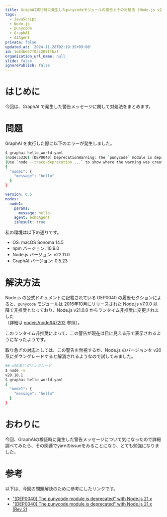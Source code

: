 ```yaml
---
title: GraphAI実行時に発生したpunycodeモジュールの警告とその対処法 (Node.js v21以降の変更)
tags:
  - JavaScript
  - Node.js
  - punycode
  - GraphAI
  - AIAgent
private: false
updated_at: '2024-11-28T02:19:35+09:00'
id: 1e84be57f0ac209ffbaf
organization_url_name: null
slide: false
ignorePublish: false
---
```

# はじめに

今回は、GraphAI で発生した警告メッセージに関して対処法をまとめます。

# 問題

GraphAI を実行した際に以下のエラーが発生しました。

```bash
$ graphai hello_world.yaml
(node:5336) [DEP0040] DeprecationWarning: The `punycode` module is deprecated. Please use a userland alternative instead.
(Use `node --trace-deprecation ...` to show where the warning was created)
{
  "node1": {
    "message": "hello"
  }
}
```

```yaml:hello_world.yaml
version: 0.5
nodes:
  node1:  
    params:
      message: hello
    agent: echoAgent
    isResult: true
```

私の環境は以下の通りです。

- OS: macOS Sonoma 14.5
- npm バージョン: 10.9.0
- Node.js バージョン: v22.11.0
- GraphAI バージョン: 0.5.23

# 解決方法

Node.js の公式ドキュメントに記載されている DEP0040 の履歴セクションによると、`punycode` モジュールは 2016年10月にリリースされた Node.js v7.0.0 以降で非推奨となっており、Node.js v21.0.0 からランタイム非推奨に変更されました  
（詳細は [nodejs/node#47202](https://github.com/nodejs/node/issues/47202) 参照）。  

このランタイム非推奨によって、この警告が現在は目に見える形で表示されるようになったようです。

取り急ぎの対応としては、この警告を無視するか、Node.js のバージョンを v20 系にダウングレードすると解消されるようなので試してみました。

```bash
## v20系にダウングレード
$ node -v
v20.18.1
$ graphai hello_world.yaml 
{
  "node1": {
    "message": "hello"
  }
}
```

# おわりに

今回、GraphAIの検証時に発生した警告メッセージについて気になったので詳細調べてみたら、その関連でyarnのissueをみることになり、とても勉強になりました。

# 参考

以下は、今回の問題解決のために参考にしたリンクです。

- ["[DEP0040] The punycode module is deprecated" with Node.js 21.x](https://github.com/yarnpkg/yarn/issues/9005)
- ["[DEP0040] The punycode module is deprecated" with Node.js 21.x (Rev 2)](https://github.com/yarnpkg/yarn/issues/9013)
